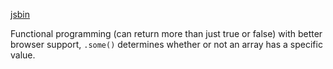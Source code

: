 [jsbin](https://jsbin.com/jowidujato/edit?js,console)

Functional programming (can return more than just true or false) with better browser support, `.some()` determines whether or not an array has a specific value.